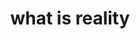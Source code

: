 ---
title: "what is reality"
hashtag: "what-is-reality"
layout: hashtag
tags:
  - philosophy
  - reality
---